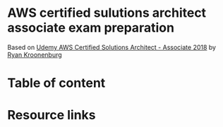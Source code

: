 # AWS certified sulutions architect associate exam preparation

Based on [Udemy AWS Certified Solutions Architect - Associate 2018](https://www.udemy.com/aws-certified-solutions-architect-associate) by [Ryan Kroonenburg](https://www.udemy.com/user/ryankroonenburg/) 

# Table of content

# Resource links